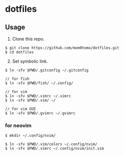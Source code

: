 # dotfiles

## Usage
1. Clone this repo.
```
$ git clone https://github.com/mom0tomo/dotfiles.git
$ cd dotfiles
```

2. Set symbolic link.
```
$ ln -sfv $PWD/.gitconfig ~/.gitconfig

// for fish
$ ln -sfv $PWD/fish/ ~/.config/

// for vim
$ ln -sfv $PWD/.vimrc ~/.vimrc
$ ln -sfv $PWD/.vim/ ~/

// for vim GUI 
$ ln -sfv $PWD/.gvimrc ~/.gvimrc
```

### for neovim
```
$ mkdir ~/.config/nvim/

$ ln -sfv $PWD/.vim/colors ~/.config/nvim/
$ ln -sfv $PWD/.vimrc ~/.config/nvim/init.vim
```
